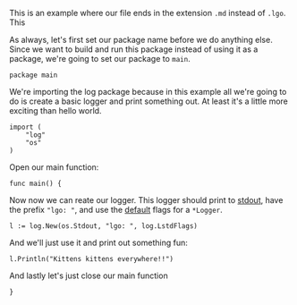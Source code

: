 This is an example where our file ends in the extension `.md` instead of `.lgo`. This 

As always, let's first set our package name before we do anything else. Since we want to build and run this package instead of using it as a package, we're going to set our package to `main`.

```
package main
```

We're importing the log package because in this example all we're going to do is create a basic logger and print something out. At least it's a little more exciting than hello world.

```
import (
    "log"
    "os"
)
```

Open our main function:

```
func main() {
```

Now now we can reate our logger. This logger should print to [stdout](https://en.wikipedia.org/wiki/Standard_streams#Standard_output_.28stdout.2), have the prefix `"lgo: "`, and use the [default](https://godoc.org/log#pkg-constants) flags for a `*Logger`.

```
l := log.New(os.Stdout, "lgo: ", log.LstdFlags)
```

And we'll just use it and print out something fun:

```
l.Println("Kittens kittens everywhere!!")
```

And lastly let's just close our main function

```
}
```
